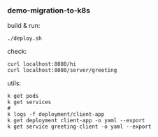 ### demo-migration-to-k8s

build & run:
```
./deploy.sh
 ```

check:
```
curl localhost:8080/hi
curl localhost:8080/server/greeting
```

utils:
```
k get pods
k get services
#
k logs -f deployment/client-app
k get deployment client-app -o yaml --export
k get service greeting-client -o yaml --export
```  